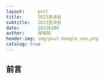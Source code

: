 ```yaml
---
layout:     post
title:      2023宣讲会
subtitle:   2023宣讲会
date:       20220109
author:     周瑞阳
header-img: img/post-Google_seo.png
catalog: true
---
```


## 前言
